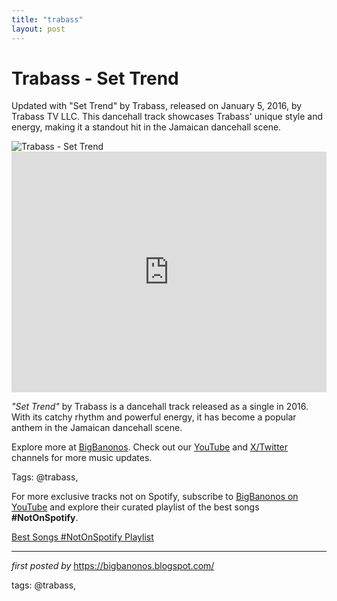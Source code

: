 ```yaml
---
title: "trabass"
layout: post
---
```

<!-- Title of the Post -->
<h1 >Trabass - Set Trend</h1> <!-- Introductory Text -->
<p >Updated with "Set Trend" by Trabass, released on January 5, 2016, by Trabass TV LLC. This dancehall track showcases Trabass' unique style and energy, making it a standout hit in the Jamaican dancehall scene.</p> <!-- Featured Image -->
<div > <img src="https://source.boomplaymusic.com/group10/M00/07/18/7d0c04dbe8c14beaad3f07ed24f45951_320_320.jpg" alt="Trabass - Set Trend" />
</div> <!-- YouTube Video Embed -->
<div > <iframe width="100%" height="385" src="https://www.youtube.com/embed/zXTRGXYKzk4" title="Trabass - Set Trend (Unofficial Video)" frameborder="0" allow="accelerometer; autoplay; clipboard-write; encrypted-media; gyroscope; picture-in-picture; web-share" referrerpolicy="strict-origin-when-cross-origin" allowfullscreen></iframe>
</div> <!-- Song Information -->
<div > <p><em>"Set Trend"</em> by Trabass is a dancehall track released as a single in 2016. With its catchy rhythm and powerful energy, it has become a popular anthem in the Jamaican dancehall scene.</p>
</div> <!-- Footer Links -->
<div > <p>Explore more at <a href="https://bigbanonos.blogspot.com/" target="_blank">BigBanonos</a>. Check out our <a href="https://www.youtube.com/@BigBanonos" target="_blank">YouTube</a> and <a href="https://x.com/bigbanonos" target="_blank">X/Twitter</a> channels for more music updates.</p>
</div> <!-- Tags -->
<p >Tags: @trabass,</p>


<!--Subscribe and Playlist Links-->
<div>
    <p>For more exclusive tracks not on Spotify, subscribe to <a href="https://www.youtube.com/@BigBanonos" target="_blank">BigBanonos on YouTube</a> and explore their curated playlist of the best songs <strong>#NotOnSpotify</strong>.</p>
    <p><a href="https://www.youtube.com/playlist?list=PLtuNtuTatqI0kFahUCbtbfenC_ET5O_tr" target="_blank">Best Songs #NotOnSpotify Playlist<br /></a></p></div>

<hr />

<p><em>first posted by</em> <a href="https://bigbanonos.blogspot.com/" rel="noopener" target="_new">https://bigbanonos.blogspot.com/</a></p>

<p>tags: @trabass,</p>
